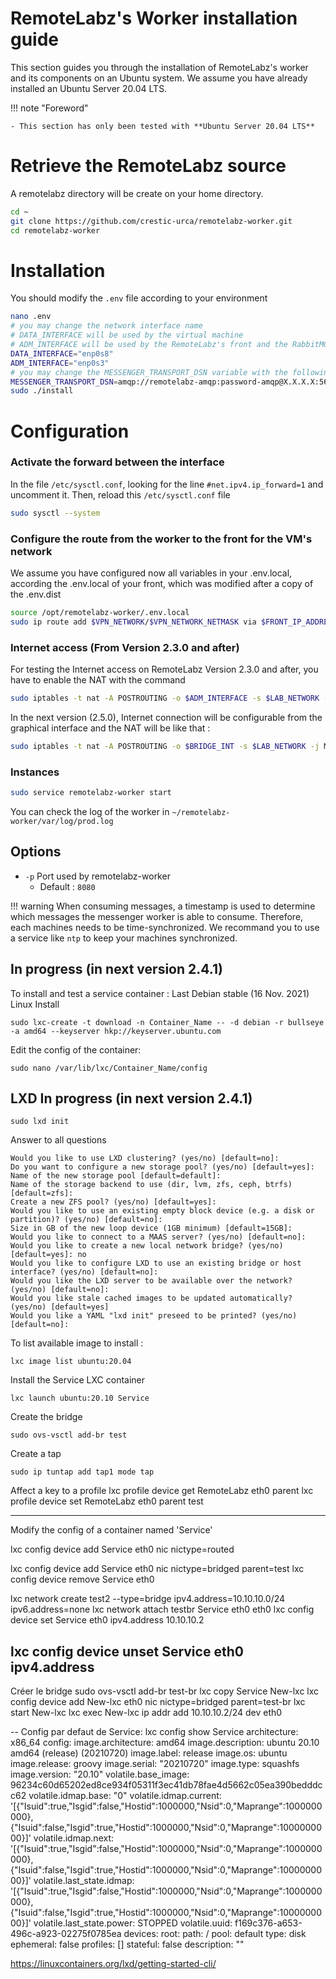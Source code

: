 # RemoteLabz's Worker installation guide

This section guides you through the installation of RemoteLabz's worker and its components on an Ubuntu system. We assume you have already installed an Ubuntu Server 20.04 LTS.

!!! note "Foreword"

    - This section has only been tested with **Ubuntu Server 20.04 LTS**

# Retrieve the RemoteLabz source
A remotelabz directory will be create on your home directory.
```bash
cd ~
git clone https://github.com/crestic-urca/remotelabz-worker.git
cd remotelabz-worker
```

# Installation
You should modify the `.env` file according to your environment

``` bash
nano .env
# you may change the network interface name
# DATA_INTERFACE will be used by the virtual machine
# ADM_INTERFACE will be used by the RemoteLabz's front and the RabbitMQ to communicate with the worker. This interface is also used to ssh connexion
DATA_INTERFACE="enp0s8"
ADM_INTERFACE="enp0s3"
# you may change the MESSENGER_TRANSPORT_DSN variable with the following, with your credentials, and the RabbitMQ IP or its FQDN
MESSENGER_TRANSPORT_DSN=amqp://remotelabz-amqp:password-amqp@X.X.X.X:5672/%2f/messages
sudo ./install
```
# Configuration
### Activate the forward between the interface
In the file `/etc/sysctl.conf`, looking for the line `#net.ipv4.ip_forward=1` and uncomment it. Then, reload this `/etc/sysctl.conf` file
```bash
sudo sysctl --system
```

### Configure the route from the worker to the front for the VM's network
We assume you have configured now all variables in your .env.local, according the .env.local of your front, which was modified after a copy of the .env.dist
```bash
source /opt/remotelabz-worker/.env.local
sudo ip route add $VPN_NETWORK/$VPN_NETWORK_NETMASK via $FRONT_IP_ADDRESS
```

### Internet access (From Version 2.3.0 and after)
For testing the Internet access on RemoteLabz Version 2.3.0 and after, you have to enable the NAT with the command
```bash
sudo iptables -t nat -A POSTROUTING -o $ADM_INTERFACE -s $LAB_NETWORK -j MASQUERADE
```

In the next version (2.5.0), Internet connection will be configurable from the graphical interface and the NAT will be like that :
```bash
sudo iptables -t nat -A POSTROUTING -o $BRIDGE_INT -s $LAB_NETWORK -j MASQUERADE
```

### Instances

```bash
sudo service remotelabz-worker start
```

You can check the log of the worker in `~/remotelabz-worker/var/log/prod.log`

## Options

- `-p` Port used by remotelabz-worker
    - Default : `8080`

!!! warning
    When consuming messages, a timestamp is used to determine which messages the messenger worker is able to consume. Therefore, each machines needs to be time-synchronized. We recommand you to use a service like `ntp` to keep your machines synchronized.

## In progress (in next version 2.4.1)

To install and test a service container :
Last Debian stable (16 Nov. 2021) Linux Install
```
sudo lxc-create -t download -n Container_Name -- -d debian -r bullseye -a amd64 --keyserver hkp://keyserver.ubuntu.com
```
Edit the config of the container:
```
sudo nano /var/lib/lxc/Container_Name/config
```

## LXD In progress (in next version 2.4.1)
```
sudo lxd init
```

Answer to all questions
```
Would you like to use LXD clustering? (yes/no) [default=no]: 
Do you want to configure a new storage pool? (yes/no) [default=yes]: 
Name of the new storage pool [default=default]: 
Name of the storage backend to use (dir, lvm, zfs, ceph, btrfs) [default=zfs]: 
Create a new ZFS pool? (yes/no) [default=yes]: 
Would you like to use an existing empty block device (e.g. a disk or partition)? (yes/no) [default=no]: 
Size in GB of the new loop device (1GB minimum) [default=15GB]: 
Would you like to connect to a MAAS server? (yes/no) [default=no]: 
Would you like to create a new local network bridge? (yes/no) [default=yes]: no
Would you like to configure LXD to use an existing bridge or host interface? (yes/no) [default=no]: 
Would you like the LXD server to be available over the network? (yes/no) [default=no]: 
Would you like stale cached images to be updated automatically? (yes/no) [default=yes] 
Would you like a YAML "lxd init" preseed to be printed? (yes/no) [default=no]: 
```

To list available image to install :
```
lxc image list ubuntu:20.04
```

Install the Service LXC container
```
lxc launch ubuntu:20.10 Service
```

Create the bridge 
```
sudo ovs-vsctl add-br test
```
Create a tap
```
sudo ip tuntap add tap1 mode tap
```

Affect a key to a profile
lxc profile device get RemoteLabz eth0 parent
lxc profile device set RemoteLabz eth0 parent test

---
Modify the config of a container named 'Service'

lxc config device add Service eth0 nic nictype=routed


lxc config device add Service eth0 nic nictype=bridged parent=test
lxc config device remove Service eth0

lxc network create test2 --type=bridge ipv4.address=10.10.10.0/24 ipv6.address=none
lxc network attach testbr Service eth0 eth0
lxc config device set Service eth0 ipv4.address 10.10.10.2

lxc config device unset Service eth0 ipv4.address
----
Créer le bridge
sudo ovs-vsctl add-br test-br
lxc copy Service New-lxc
lxc config device add New-lxc eth0 nic nictype=bridged parent=test-br
lxc start New-lxc
lxc exec New-lxc ip addr add 10.10.10.2/24 dev eth0

--
Config par defaut de Service:
 lxc config show Service
architecture: x86_64
config:
  image.architecture: amd64
  image.description: ubuntu 20.10 amd64 (release) (20210720)
  image.label: release
  image.os: ubuntu
  image.release: groovy
  image.serial: "20210720"
  image.type: squashfs
  image.version: "20.10"
  volatile.base_image: 96234c60d65202ed8ce934f05311f3ec41db78fae4d5662c05ea390bedddcc62
  volatile.idmap.base: "0"
  volatile.idmap.current: '[{"Isuid":true,"Isgid":false,"Hostid":1000000,"Nsid":0,"Maprange":1000000000},{"Isuid":false,"Isgid":true,"Hostid":1000000,"Nsid":0,"Maprange":1000000000}]'
  volatile.idmap.next: '[{"Isuid":true,"Isgid":false,"Hostid":1000000,"Nsid":0,"Maprange":1000000000},{"Isuid":false,"Isgid":true,"Hostid":1000000,"Nsid":0,"Maprange":1000000000}]'
  volatile.last_state.idmap: '[{"Isuid":true,"Isgid":false,"Hostid":1000000,"Nsid":0,"Maprange":1000000000},{"Isuid":false,"Isgid":true,"Hostid":1000000,"Nsid":0,"Maprange":1000000000}]'
  volatile.last_state.power: STOPPED
  volatile.uuid: f169c376-a653-496c-a923-02275f0785ea
devices:
  root:
    path: /
    pool: default
    type: disk
ephemeral: false
profiles: []
stateful: false
description: ""

https://linuxcontainers.org/lxd/getting-started-cli/